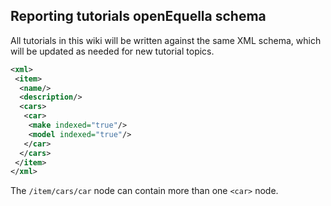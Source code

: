 ## Reporting tutorials openEquella schema

All tutorials in this wiki will be written against the same XML schema, which will be
updated as needed for new tutorial topics.

```xml
<xml>
 <item>
  <name/>
  <description/>
  <cars>
   <car>
    <make indexed="true"/>
    <model indexed="true"/>
   </car>
  </cars>
 </item>
</xml>
```

The `/item/cars/car` node can contain more than one `<car>` node.
